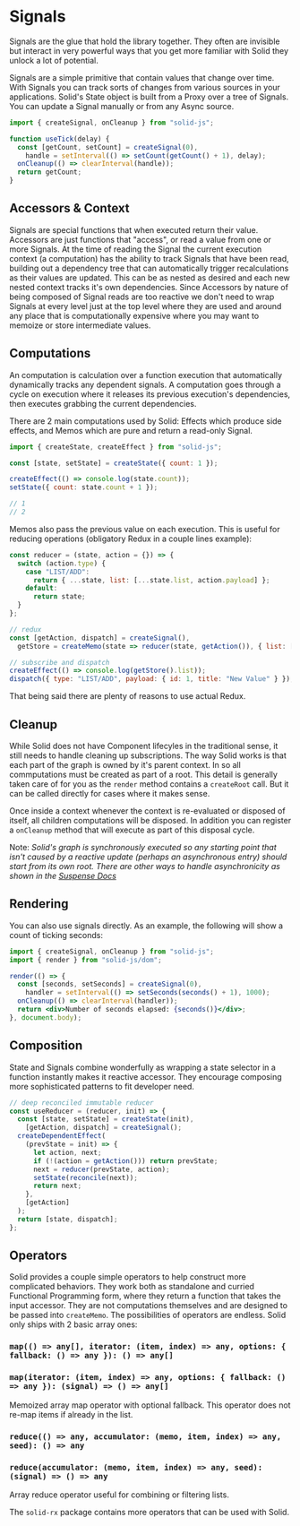 # Signals

Signals are the glue that hold the library together. They often are invisible but interact in very powerful ways that you get more familiar with Solid they unlock a lot of potential.

Signals are a simple primitive that contain values that change over time. With Signals you can track sorts of changes from various sources in your applications. Solid's State object is built from a Proxy over a tree of Signals. You can update a Signal manually or from any Async source.

```js
import { createSignal, onCleanup } from "solid-js";

function useTick(delay) {
  const [getCount, setCount] = createSignal(0),
    handle = setInterval(() => setCount(getCount() + 1), delay);
  onCleanup(() => clearInterval(handle));
  return getCount;
}
```

## Accessors & Context

Signals are special functions that when executed return their value. Accessors are just functions that "access", or read a value from one or more Signals. At the time of reading the Signal the current execution context (a computation) has the ability to track Signals that have been read, building out a dependency tree that can automatically trigger recalculations as their values are updated. This can be as nested as desired and each new nested context tracks it's own dependencies. Since Accessors by nature of being composed of Signal reads are too reactive we don't need to wrap Signals at every level just at the top level where they are used and around any place that is computationally expensive where you may want to memoize or store intermediate values.

## Computations

An computation is calculation over a function execution that automatically dynamically tracks any dependent signals. A computation goes through a cycle on execution where it releases its previous execution's dependencies, then executes grabbing the current dependencies.

There are 2 main computations used by Solid: Effects which produce side effects, and Memos which are pure and return a read-only Signal.

```js
import { createState, createEffect } from "solid-js";

const [state, setState] = createState({ count: 1 });

createEffect(() => console.log(state.count));
setState({ count: state.count + 1 });

// 1
// 2
```

Memos also pass the previous value on each execution. This is useful for reducing operations (obligatory Redux in a couple lines example):

```js
const reducer = (state, action = {}) => {
  switch (action.type) {
    case "LIST/ADD":
      return { ...state, list: [...state.list, action.payload] };
    default:
      return state;
  }
};

// redux
const [getAction, dispatch] = createSignal(),
  getStore = createMemo(state => reducer(state, getAction()), { list: [] });

// subscribe and dispatch
createEffect(() => console.log(getStore().list));
dispatch({ type: "LIST/ADD", payload: { id: 1, title: "New Value" } });
```

That being said there are plenty of reasons to use actual Redux.

## Cleanup

While Solid does not have Component lifecyles in the traditional sense, it still needs to handle cleaning up subscriptions. The way Solid works is that each part of the graph is owned by it's parent context. In so all commputations must be created as part of a root. This detail is generally taken care of for you as the `render` method contains a `createRoot` call. But it can be called directly for cases where it makes sense.

Once inside a context whenever the context is re-evaluated or disposed of itself, all children computations will be disposed. In addition you can register a `onCleanup` method that will execute as part of this disposal cycle.

Note: _Solid's graph is synchronously executed so any starting point that isn't caused by a reactive update (perhaps an asynchronous entry) should start from its own root. There are other ways to handle asynchronicity as shown in the [Suspense Docs](./supense.md)_

## Rendering

You can also use signals directly. As an example, the following will show a count of ticking seconds:

```jsx
import { createSignal, onCleanup } from "solid-js";
import { render } from "solid-js/dom";

render(() => {
  const [seconds, setSeconds] = createSignal(0),
    handler = setInterval(() => setSeconds(seconds() + 1), 1000);
  onCleanup(() => clearInterval(handler));
  return <div>Number of seconds elapsed: {seconds()}</div>;
}, document.body);
```

## Composition

State and Signals combine wonderfully as wrapping a state selector in a function instantly makes it reactive accessor. They encourage composing more sophisticated patterns to fit developer need.

```js
// deep reconciled immutable reducer
const useReducer = (reducer, init) => {
  const [state, setState] = createState(init),
    [getAction, dispatch] = createSignal();
  createDependentEffect(
    (prevState = init) => {
      let action, next;
      if (!(action = getAction())) return prevState;
      next = reducer(prevState, action);
      setState(reconcile(next));
      return next;
    },
    [getAction]
  );
  return [state, dispatch];
};
```

## Operators

Solid provides a couple simple operators to help construct more complicated behaviors. They work both as standalone and curried Functional Programming form, where they return a function that takes the input accessor. They are not computations themselves and are designed to be passed into `createMemo`. The possibilities of operators are endless. Solid only ships with 2 basic array ones:

### `map(() => any[], iterator: (item, index) => any, options: { fallback: () => any }): () => any[]`

### `map(iterator: (item, index) => any, options: { fallback: () => any }): (signal) => () => any[]`

Memoized array map operator with optional fallback. This operator does not re-map items if already in the list.

### `reduce(() => any, accumulator: (memo, item, index) => any, seed): () => any`

### `reduce(accumulator: (memo, item, index) => any, seed): (signal) => () => any`

Array reduce operator useful for combining or filtering lists.

The `solid-rx` package contains more operators that can be used with Solid.
